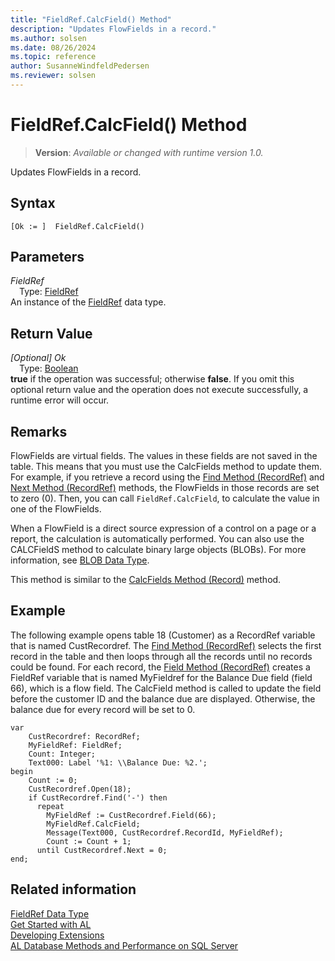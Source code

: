 ```yaml
---
title: "FieldRef.CalcField() Method"
description: "Updates FlowFields in a record."
ms.author: solsen
ms.date: 08/26/2024
ms.topic: reference
author: SusanneWindfeldPedersen
ms.reviewer: solsen
---
```

[//]: # (START>DO_NOT_EDIT)
[//]: # (IMPORTANT:Do not edit any of the content between here and the END>DO_NOT_EDIT.)
[//]: # (Any modifications should be made in the .xml files in the ModernDev repo.)
# FieldRef.CalcField() Method
> **Version**: _Available or changed with runtime version 1.0._

Updates FlowFields in a record.


## Syntax
```AL
[Ok := ]  FieldRef.CalcField()
```
## Parameters
*FieldRef*  
&emsp;Type: [FieldRef](fieldref-data-type.md)  
An instance of the [FieldRef](fieldref-data-type.md) data type.  

## Return Value
*[Optional] Ok*  
&emsp;Type: [Boolean](../boolean/boolean-data-type.md)  
**true** if the operation was successful; otherwise **false**.   If you omit this optional return value and the operation does not execute successfully, a runtime error will occur.  


[//]: # (IMPORTANT: END>DO_NOT_EDIT)

## Remarks

FlowFields are virtual fields. The values in these fields are not saved in the table. This means that you must use the CalcFields method to update them. For example, if you retrieve a record using the [Find Method \(RecordRef\)](../../methods-auto/recordref/recordref-find-method.md) and [Next Method \(RecordRef\)](../../methods-auto/recordref/recordref-next-method.md) methods, the FlowFields in those records are set to zero \(0\). Then, you can call `FieldRef.CalcField`, to calculate the value in one of the FlowFields.  

When a FlowField is a direct source expression of a control on a page or a report, the calculation is automatically performed.  You can also use the CALCFieldS method to calculate binary large objects \(BLOBs\). For more information, see [BLOB Data Type](../library.md).  

This method is similar to the [CalcFields Method \(Record\)](../../methods-auto/record/record-calcfields-method.md) method.  

## Example

The following example opens table 18 \(Customer\) as a RecordRef variable that is named CustRecordref. The [Find Method \(RecordRef\)](../../methods-auto/recordref/recordref-find-method.md) selects the first record in the table and then loops through all the records until no records could be found. For each record, the [Field Method \(RecordRef\)](../../methods-auto/recordref/recordref-field-method.md) creates a FieldRef variable that is named MyFieldref for the Balance Due field \(field 66\), which is a flow field. The CalcField method is called to update the field before the customer ID and the balance due are displayed. Otherwise, the balance due for every record will be set to 0. 
 
```al
var
    CustRecordref: RecordRef;
    MyFieldRef: FieldRef;
    Count: Integer;
    Text000: Label '%1: \\Balance Due: %2.';
begin
    Count := 0;  
    CustRecordref.Open(18);  
    if CustRecordref.Find('-') then  
      repeat  
        MyFieldRef := CustRecordref.Field(66);  
        MyFieldRef.CalcField;  
        Message(Text000, CustRecordref.RecordId, MyFieldRef);  
        Count := Count + 1;  
      until CustRecordref.Next = 0;  
end;
```  

## Related information
[FieldRef Data Type](fieldref-data-type.md)  
[Get Started with AL](../../devenv-get-started.md)  
[Developing Extensions](../../devenv-dev-overview.md)  
[AL Database Methods and Performance on SQL Server](../../../administration/optimize-sql-al-Database-methods-and-performance-on-server.md)